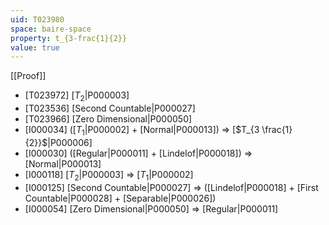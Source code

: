 ```yaml
---
uid: T023980
space: baire-space
property: t_{3-frac{1}{2}}
value: true
---
```

[[Proof]]

* [T023972] [$T_2$|P000003]
* [T023536] [Second Countable|P000027]
* [T023966] [Zero Dimensional|P000050]
* [I000034] ([$T_1$|P000002] + [Normal|P000013]) => [$T_{3 \frac{1}{2}}$|P000006]
* [I000030] ([Regular|P000011] + [Lindelof|P000018]) => [Normal|P000013]
* [I000118] [$T_2$|P000003] => [$T_1$|P000002]
* [I000125] [Second Countable|P000027] => ([Lindelof|P000018] + [First Countable|P000028] + [Separable|P000026])
* [I000054] [Zero Dimensional|P000050] => [Regular|P000011]

